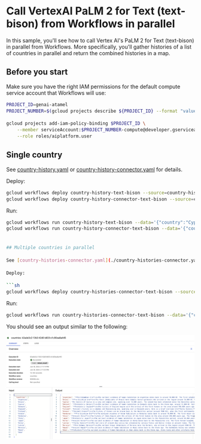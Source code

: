 # Call VertexAI PaLM 2 for Text (text-bison) from Workflows in parallel

In this sample, you'll see how to call Vertex AI's PaLM 2 for Text (text-bison)
in parallel from Workflows. More specifically, you'll gather histories of
a list of countries in parallel and return the combined histories in a map.

## Before you start

Make sure you have the right IAM permissions for the default compute service
account that Workflows will use:

```sh
PROJECT_ID=genai-atamel
PROJECT_NUMBER=$(gcloud projects describe ${PROJECT_ID} --format "value(projectNumber)")

gcloud projects add-iam-policy-binding $PROJECT_ID \
    --member serviceAccount:$PROJECT_NUMBER-compute@developer.gserviceaccount.com \
    --role roles/aiplatform.user
```

## Single country

See [country-history.yaml](./country-history.yaml) or
[country-history-connector.yaml](./country-history-connector.yaml) for details.

Deploy:

```sh
gcloud workflows deploy country-history-text-bison --source=country-history.yaml
gcloud workflows deploy country-history-connector-text-bison --source=country-history-connector.yaml
```

Run:

```sh
gcloud workflows run country-history-text-bison --data='{"country":"Cyprus"}'
gcloud workflows run country-history-connector-text-bison --data='{"country":"Cyprus"}'


## Multiple countries in parallel

See [country-histories-connector.yaml](./country-histories-connector.yaml) for details.

Deploy:

```sh
gcloud workflows deploy country-histories-connector-text-bison --source=country-histories-connector.yaml
```

Run:

```sh
gcloud workflows run country-histories-connector-text-bison --data='{"countries":["Argentina", "Brazil", "Cyprus", "Denmark", "England","Finland", "Greece", "Honduras", "Italy", "Japan", "Korea","Latvia", "Morocco", "Nepal", "Oman"]}'
```

You should see an output similar to the following:

![execution output](./execution-output.png)
